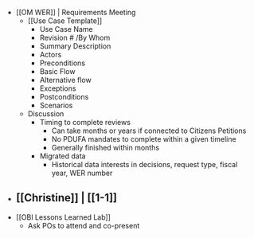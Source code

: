 - [[OM WER]] | Requirements Meeting
	- [[Use Case Template]]
		- Use Case Name
		- Revision # /By Whom
		- Summary Description
		- Actors
		- Preconditions
		- Basic Flow
		- Alternative flow
		- Exceptions
		- Postconditions
		- Scenarios
	- Discussion
		- Timing to complete reviews
			- Can take months or years if connected to Citizens Petitions
			- No PDUFA mandates to complete within a given timeline
			- Generally finished within months
		- Migrated data
			- Historical data interests in decisions, request type, fiscal year, WER number
- [[Christine]] | [[1-1]]
	-
- [[OBI Lessons Learned Lab]]
	- Ask POs to attend and co-present